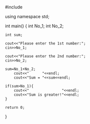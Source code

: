 #include<iostream>

using namespace std;

int main()
{
    int No_1;
    int No_2;
    
    int sum;
    
    cout<<"Please enter the 1st number:";
    cin>>No_1;
    
    cout<<"Please enter the 2nd number:";
    cin>>No_2;
    
    sum=No_1+No_2;
        cout<<"      "<<endl;
        cout<<"Sum = "<<sum<<endl;
    
    if(sum>No_1){
        cout<<"               "<<endl;
        cout<<"Sum is greater!"<<endl;
    }
    
    return 0;
}
